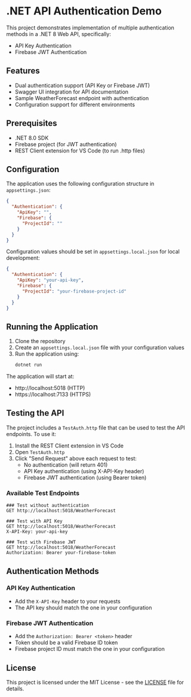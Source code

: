 # .NET API Authentication Demo

This project demonstrates implementation of multiple authentication methods in a .NET 8 Web API, specifically:
- API Key Authentication
- Firebase JWT Authentication

## Features

- Dual authentication support (API Key or Firebase JWT)
- Swagger UI integration for API documentation
- Sample WeatherForecast endpoint with authentication
- Configuration support for different environments

## Prerequisites

- .NET 8.0 SDK
- Firebase project (for JWT authentication)
- REST Client extension for VS Code (to run .http files)

## Configuration

The application uses the following configuration structure in `appsettings.json`:

```json
{
  "Authentication": {
    "ApiKey": "",
    "Firebase": {
      "ProjectId": ""
    }
  }
}
```

Configuration values should be set in `appsettings.local.json` for local development:

```json
{
  "Authentication": {
    "ApiKey": "your-api-key",
    "Firebase": {
      "ProjectId": "your-firebase-project-id"
    }
  }
}
```

## Running the Application

1. Clone the repository
2. Create an `appsettings.local.json` file with your configuration values
3. Run the application using:
   ```bash
   dotnet run
   ```
   
The application will start at:
- http://localhost:5018 (HTTP)
- https://localhost:7133 (HTTPS)

## Testing the API

The project includes a `TestAuth.http` file that can be used to test the API endpoints. To use it:

1. Install the REST Client extension in VS Code
2. Open `TestAuth.http`
3. Click "Send Request" above each request to test:
   - No authentication (will return 401)
   - API Key authentication (using X-API-Key header)
   - Firebase JWT authentication (using Bearer token)

### Available Test Endpoints

```http
### Test without authentication
GET http://localhost:5018/WeatherForecast

### Test with API Key
GET http://localhost:5018/WeatherForecast
X-API-Key: your-api-key

### Test with Firebase JWT
GET http://localhost:5018/WeatherForecast
Authorization: Bearer your-firebase-token
```

## Authentication Methods

### API Key Authentication
- Add the `X-API-Key` header to your requests
- The API key should match the one in your configuration

### Firebase JWT Authentication
- Add the `Authorization: Bearer <token>` header
- Token should be a valid Firebase ID token
- Firebase project ID must match the one in your configuration

## License

This project is licensed under the MIT License - see the [LICENSE](LICENSE) file for details.